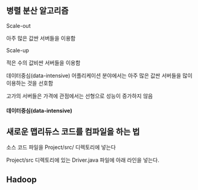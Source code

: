 ## 병렬 분산 알고리즘

Scale-out

아주 많은 값싼 서버들을 이용함

Scale-up

적은 수의 값비싼 서버들을 이용함

데이터중심(data-intensive) 어플리케이션 분야에서는 아주 많은 값싼 서버들을 많이 이용하는 것을 선호함

고가의 서버들은 가격에 관점에서는 선형으로 성능이 증가하지 않음



#### 데이터중심(data-intensive)



## 새로운 맵리듀스 코드를 컴파일을 하는 법

소스 코드 파일을 Project/src/ 디렉토리에 넣는다

Project/src 디렉토리에 있는 Driver.java 파일에 아래 라인을 넣는다.



## Hadoop




